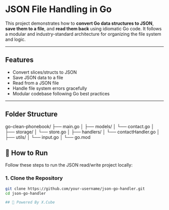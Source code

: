 #  JSON File Handling in Go

This project demonstrates how to **convert Go data structures to JSON**, **save them to a file**, and **read them back** using idiomatic Go code. It follows a modular and industry-standard architecture for organizing the file system and logic.

---

## Features

- Convert slices/structs to JSON
- Save JSON data to a file
- Read from a JSON file
- Handle file system errors gracefully
- Modular codebase following Go best practices

---

## Folder Structure

go-clean-phonebook/ ├── main.go
│ ├── models/
│ └── contact.go
│ ├── storage/
│ └── store.go
│ ├── handlers/
│ └── contactHandler.go
│ ├── utils/
│ └── input.go
│ └── go.mod

## 🚀 How to Run

Follow these steps to run the JSON read/write project locally:

### 1. Clone the Repository

```bash
git clone https://github.com/your-username/json-go-handler.git
cd json-go-handler

## 🚀 Powered By X.Cube
